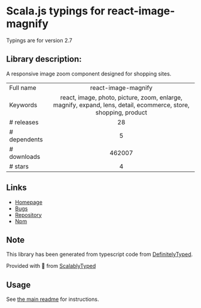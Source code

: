 
# Scala.js typings for react-image-magnify

Typings are for version 2.7

## Library description:
A responsive image zoom component designed for shopping sites.

|                    |                 |
| ------------------ | :-------------: |
| Full name          | react-image-magnify |
| Keywords           | react, image, photo, picture, zoom, enlarge, magnify, expand, lens, detail, ecommerce, store, shopping, product |
| # releases         | 28 |
| # dependents       | 5 |
| # downloads        | 462007 |
| # stars            | 4 |

## Links
- [Homepage](https://github.com/ethanselzer/react-image-magnify)
- [Bugs](https://github.com/ethanselzer/react-image-magnify/issues)
- [Repository](https://github.com/ethanselzer/react-image-magnify)
- [Npm](https://www.npmjs.com/package/react-image-magnify)
    


## Note
This library has been generated from typescript code from [DefinitelyTyped](https://definitelytyped.org).

Provided with :purple_heart: from [ScalablyTyped](https://github.com/oyvindberg/ScalablyTyped)

## Usage
See [the main readme](../../readme.md) for instructions.


